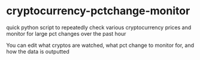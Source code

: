 # cryptocurrency-pctchange-monitor
quick python script to repeatedly check various cryptocurrency prices and monitor for large pct changes over the past hour

You can edit what cryptos are watched, what pct change to monitor for, and how the data is outputted
